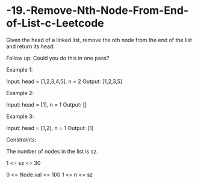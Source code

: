 # -19.-Remove-Nth-Node-From-End-of-List-c-Leetcode


Given the head of a linked list, remove the nth node from the end of the list and return its head.

Follow up: Could you do this in one pass?

 

Example 1:


Input: head = [1,2,3,4,5], n = 2
Output: [1,2,3,5]


Example 2:

Input: head = [1], n = 1
Output: []


Example 3:

Input: head = [1,2], n = 1
Output: [1]
 

Constraints:


The number of nodes in the list is sz.

1 <= sz <= 30


0 <= Node.val <= 100
1 <= n <= sz
